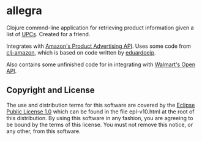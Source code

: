 # allegra

Clojure commnd-line application for retrieving product information given a list of [UPCs](https://en.wikipedia.org/wiki/Universal_Product_Code). Created for a friend.

Integrates with [Amazon's Product Advertising API](https://aws.amazon.com/archives/Product-Advertising-API/8967000559514506). Uses some code from [clj-amazon](https://github.com/FreeAgent/clj-amazon), which is based on code written by [eduardoejp](https://github.com/eduardoejp).

Also contains some unfinished code for in integrating with [Walmart's Open API](https://developer.walmartlabs.com/).

## Copyright and License

The use and distribution terms for this software are covered by the
[Eclipse Public License 1.0] which can be found in the file
epl-v10.html at the root of this distribution. By using this software
in any fashion, you are agreeing to be bound by the terms of this
license. You must not remove this notice, or any other, from this
software.

[Eclipse Public License 1.0]: http://opensource.org/licenses/eclipse-1.0.php
